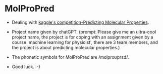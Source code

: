 # MolProPred
* Dealing with [kaggle's competition-Predicting Molecular Properties](https://www.kaggle.com/competitions/champs-scalar-coupling/overview).

* Project name given by chatGPT. (prompt: Please give me an ultra-cool project name, the project is for coping with an assignment given by a course 'machine learning for physicist', there are 3 team members, and the project is about predicting molecular properties.)

* The phonetic symbols for MolProPred are /mɑlproʊprɛd/.

* Good luck. :-)
